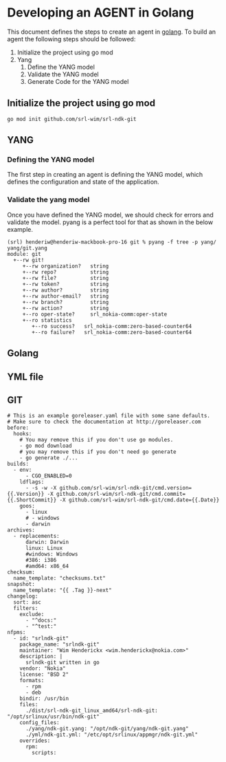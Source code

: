 # Developing an AGENT in Golang

This document defines the steps to create an agent in [golang](https://golang.org). To build an agent the following steps should be followed:


1. Initialize the project using go mod
2. Yang
	1. Define the YANG model
	2. Validate the YANG model
	3. Generate Code for the YANG model



## Initialize the project using go mod

```
go mod init github.com/srl-wim/srl-ndk-git
```


## YANG

### Defining the YANG model

The first step in creating an agent is defining the YANG model, which defines the configuration and state of the application.

### Validate the yang model

Once you have defined the YANG model, we should check for errors and validate the model. pyang is a perfect tool for that as shown in the below example.

```
(srl) henderiw@henderiw-mackbook-pro-16 git % pyang -f tree -p yang/ yang/git.yang
module: git
  +--rw git!
     +--rw organization?   string
     +--rw repo?           string
     +--rw file?           string
     +--rw token?          string
     +--rw author?         string
     +--rw author-email?   string
     +--rw branch?         string
     +--rw action?         string
     +--ro oper-state?     srl_nokia-comm:oper-state
     +--ro statistics
        +--ro success?   srl_nokia-comm:zero-based-counter64
        +--ro failure?   srl_nokia-comm:zero-based-counter64
```

## Golang

### 

## YML file

## GIT

```
# This is an example goreleaser.yaml file with some sane defaults.
# Make sure to check the documentation at http://goreleaser.com
before:
  hooks:
    # You may remove this if you don't use go modules.
    - go mod download
    # you may remove this if you don't need go generate
    - go generate ./...
builds:
  - env:
      - CGO_ENABLED=0
    ldflags:
      - -s -w -X github.com/srl-wim/srl-ndk-git/cmd.version={{.Version}} -X github.com/srl-wim/srl-ndk-git/cmd.commit={{.ShortCommit}} -X github.com/srl-wim/srl-ndk-git/cmd.date={{.Date}}
    goos:
      - linux
      # - windows
      - darwin
archives:
  - replacements:
      darwin: Darwin
      linux: Linux
      #windows: Windows
      #386: i386
      #amd64: x86_64
checksum:
  name_template: "checksums.txt"
snapshot:
  name_template: "{{ .Tag }}-next"
changelog:
  sort: asc
  filters:
    exclude:
      - "^docs:"
      - "^test:"
nfpms:
  - id: "srlndk-git"
    package_name: "srlndk-git"
    maintainer: "Wim Henderickx <wim.henderickx@nokia.com>"
    description: |
      srlndk-git written in go
    vendor: "Nokia"
    license: "BSD 2"
    formats:
      - rpm
      - deb
    bindir: /usr/bin
    files:
      ./dist/srl-ndk-git_linux_amd64/srl-ndk-git: "/opt/srlinux/usr/bin/ndk-git"
    config_files:
      ./yang/ndk-git.yang: "/opt/ndk-git/yang/ndk-git.yang"
      ./yml/ndk-git.yml: "/etc/opt/srlinux/appmgr/ndk-git.yml"
    overrides:
      rpm:
        scripts:
```